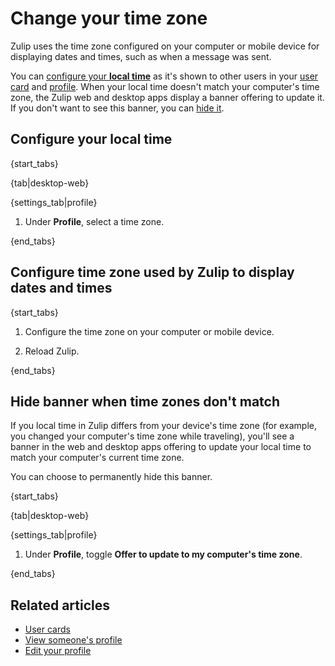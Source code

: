 # Change your time zone

Zulip uses the time zone configured on your computer or mobile device for
displaying dates and times, such as when a message was sent.

You can [configure your **local time**](#configure-your-local-time) as it's
shown to other users in your [user card](/help/user-cards) and
[profile](/help/view-someones-profile). When your local time doesn't match your
computer's time zone, the Zulip web and desktop apps display a banner offering
to update it. If you don't want to see this banner, you can [hide
it](#hide-banner-when-time-zones-dont-match).

## Configure your local time

{start_tabs}

{tab|desktop-web}

{settings_tab|profile}

1. Under **Profile**, select a time zone.

{end_tabs}


## Configure time zone used by Zulip to display dates and times

{start_tabs}

1. Configure the time zone on your computer or mobile device.

1. Reload Zulip.

{end_tabs}

## Hide banner when time zones don't match

If you local time in Zulip differs from your device's time zone (for example,
you changed your computer's time zone while traveling), you'll see a banner in
the web and desktop apps offering to update your local time to match your
computer's current time zone.

You can choose to permanently hide this banner.

{start_tabs}

{tab|desktop-web}

{settings_tab|profile}

1. Under **Profile**, toggle **Offer to update to my computer's
   time zone**.

{end_tabs}

## Related articles

* [User cards](/help/user-cards)
* [View someone's profile](/help/view-someones-profile)
* [Edit your profile](/help/edit-your-profile)
